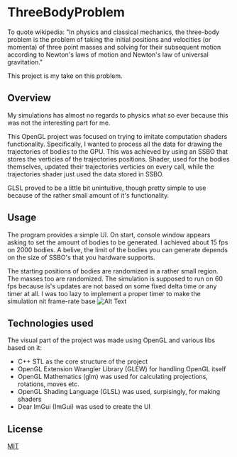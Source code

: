 # ThreeBodyProblem

To quote wikipedia: "In physics and classical mechanics, the three-body problem is the problem of taking the initial positions and velocities (or momenta) of three point masses and solving for their subsequent motion according to Newton's laws of motion and Newton's law of universal gravitation."

This project is my take on this problem. 

## Overview
My simulations has almost no regards to physics what so ever because this was not the interesting part for me.

This OpenGL project was focused on trying to imitate computation shaders functionality. Specifically, I wanted to process all the data for drawing the trajectories of bodies to the GPU. This was achieved by using an SSBO that stores the verticies of the trajectories positions. Shader, used for the bodies themselves, updated their trajectories verticies on every call, while the trajectories shader just used the data stored in SSBO. 

GLSL proved to be a little bit unintuitive, though pretty simple to use because of the rather small amount of it's functionality. 

## Usage

The program provides a simple UI. On start, console window appears asking to set the amount of bodies to be generated. I achieved about 15 fps on 2000 bodies. A belive, the limit of the bodies you can generate depends on the size of SSBO's that you hardware supports. 

The starting positions of bodies are randomized in a rather small region. The masses too are randomized. The simulation is supposed to run on 60 fps because is's updates are not based on some fixed delta time or any timer at all. I was too lazy to implement a proper timer to  make the simulation nit frame-rate base
![Alt Text]( https://media.giphy.com/media/yjireAalUoafSxUMKm/giphy.gif) 

## Technologies used 
The visual part of the project was made using OpenGL and various libs based on it:

- C++ STL as the core structure of the project
- OpenGL Extension Wrangler Library (GLEW) for handling OpenGL itself
- OpenGL Mathematics (glm) was used for calculating projections, rotations, moves etc. 
- OpenGL Shading Language (GLSL) was used, surpisingly, for making shaders
- Dear ImGui (ImGui) was used to create the UI

## License
[MIT](https://choosealicense.com/licenses/mit/)

